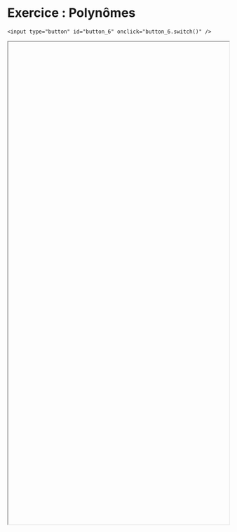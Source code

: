 # Exercice : Polynômes

<script>
    $(function() {
        document.getElementById("main-content").style.maxWidth = "90%";
        button_6 = button_cor(
            'https://raw.githubusercontent.com/fortierq/cours/main/python/dict/td/dict_polynome.pdf',
            '6',
            'button_6'
        );
    });
</script>

```{margin}
<input type="button" id="button_6" onclick="button_6.switch()" />
```

<iframe id="6" height=1100 width=100% allowfullscreen></iframe>
